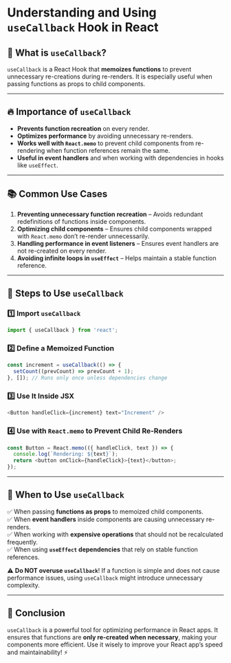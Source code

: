 # Understanding and Using `useCallback` Hook in React

## 📌 What is `useCallback`? 
`useCallback` is a React Hook that **memoizes functions** to prevent unnecessary re-creations during re-renders. It is especially useful when passing functions as props to child components.

---

## 🔥 Importance of `useCallback`
- **Prevents function recreation** on every render.
- **Optimizes performance** by avoiding unnecessary re-renders.
- **Works well with `React.memo`** to prevent child components from re-rendering when function references remain the same.
- **Useful in event handlers** and when working with dependencies in hooks like `useEffect`.

---

## 📚 Common Use Cases
1. **Preventing unnecessary function recreation** – Avoids redundant redefinitions of functions inside components.
2. **Optimizing child components** – Ensures child components wrapped with `React.memo` don’t re-render unnecessarily.
3. **Handling performance in event listeners** – Ensures event handlers are not re-created on every render.
4. **Avoiding infinite loops in `useEffect`** – Helps maintain a stable function reference.

---

## 🔄 Steps to Use `useCallback`

### **1️⃣ Import `useCallback`**
```javascript
import { useCallback } from 'react';
```

### **2️⃣ Define a Memoized Function**
```javascript
const increment = useCallback(() => {
  setCount((prevCount) => prevCount + 1);
}, []); // Runs only once unless dependencies change
```

### **3️⃣ Use It Inside JSX**
```javascript
<Button handleClick={increment} text="Increment" />
```

### **4️⃣ Use with `React.memo` to Prevent Child Re-Renders**
```javascript
const Button = React.memo(({ handleClick, text }) => {
  console.log(`Rendering: ${text}`);
  return <button onClick={handleClick}>{text}</button>;
});
```

---

## 🎯 When to Use `useCallback`
✅ When passing **functions as props** to memoized child components.  
✅ When **event handlers** inside components are causing unnecessary re-renders.  
✅ When working with **expensive operations** that should not be recalculated frequently.  
✅ When using **`useEffect` dependencies** that rely on stable function references.

⚠️ **Do NOT overuse `useCallback`**! If a function is simple and does not cause performance issues, using `useCallback` might introduce unnecessary complexity.

---

## 🚀 Conclusion
`useCallback` is a powerful tool for optimizing performance in React apps. It ensures that functions are **only re-created when necessary**, making your components more efficient. Use it wisely to improve your React app’s speed and maintainability! ⚡
